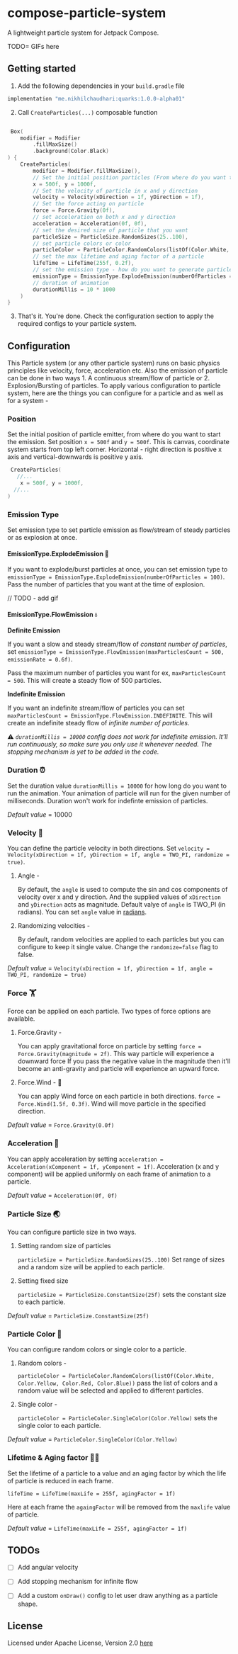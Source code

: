 # compose-particle-system
A lightweight particle system for Jetpack Compose.


TODO= GIFs here


## Getting started

1. Add the following dependencies in your `build.gradle` file

```groovy
implementation "me.nikhilchaudhari:quarks:1.0.0-alpha01"
```

2. Call `CreateParticles(...)` composable function

```kotlin

 Box(
    modifier = Modifier
        .fillMaxSize()
        .background(Color.Black)
) {
    CreateParticles(
        modifier = Modifier.fillMaxSize(),
        // Set the initial position particles (From where do you want to shoot/generate particles)
        x = 500f, y = 1000f,
        // Set the velocity of particle in x and y direction
        velocity = Velocity(xDirection = 1f, yDirection = 1f),
        // Set the force acting on particle
        force = Force.Gravity(0f),
        // set acceleration on both x and y direction
        acceleration = Acceleration(0f, 0f),
        // set the desired size of particle that you want
        particleSize = ParticleSize.RandomSizes(25..100),
        // set particle colors or color
        particleColor = ParticleColor.RandomColors(listOf(Color.White, Color.Yellow, Color.Red, Color.Blue)),
        // set the max lifetime and aging factor of a particle
        lifeTime = LifeTime(255f, 0.2f),
        // set the emission type - how do you want to generate particle - as a flow/stream, as a explosion/blast
        emissionType = EmissionType.ExplodeEmission(numberOfParticles = 100),
        // duration of animation 
        durationMillis = 10 * 1000
    )
}
```
3. That's it. You're done. Check the configuration section to apply the required configs to your particle system.

## Configuration

This Particle system (or any other particle system) runs on basic physics principles like velocity, force, acceleration etc. Also the emission of particle can be done in two ways 1. A continuous stream/flow of particle or 2. Explosion/Bursting of particles. To apply various configuration to particle system, here are the things you can configure for a particle and as well as for a system - 

### Position

Set the initial position of particle emitter, from where do you want to start the emission. Set position `x = 500f` and `y = 500f`. This is canvas, coordinate system starts from top left corner. Horizontal - right direction is positive x axis and vertical-downwards is positive y axis.

```kotlin
 CreateParticles(
   //...
    x = 500f, y = 1000f,
  //...
)
```

### Emission Type

Set emission type to set particle emission as flow/stream of steady particles or as explosion at once.

#### EmissionType.ExplodeEmission 🎊

If you want to explode/burst particles at once, you can set emission type to `emissionType = EmissionType.ExplodeEmission(numberOfParticles = 100)`. Pass the number of particles that you want at the time of explosion. 

// TODO - add gif

#### EmissionType.FlowEmission 💧

**Definite Emission**

If you want a slow and steady stream/flow of _constant number of particles_, set 
`emissionType = EmissionType.FlowEmission(maxParticlesCount = 500, emissionRate = 0.6f)`. 

Pass the maximum number of particles you want for ex, `maxParticlesCount = 500`. This will create a steady flow of 500 particles. 


**Indefinite Emission** 

If you want an indefinite stream/flow of particles you can set `maxParticlesCount = EmissionType.FlowEmission.INDEFINITE`. This will create an indefinite steady flow of _infinite number of particles_.

⚠️  _`durationMillis = 10000` config does not work for indefinite emission. It'll run continuously, so make sure you only use it whenever needed. The stopping mechanism is yet to be added in the code._


### Duration ⏰

Set the duration value `durationMillis = 10000` for how long do you want to run the animation. Your animation of particle will run for the given number of milliseconds. Duration won't work for indefinte emission of particles.

_Default value_ = 10000


### Velocity 🚤

You can define the particle velocity in both directions. Set `velocity = Velocity(xDirection = 1f, yDirection = 1f, angle = TWO_PI, randomize = true)`. 

1. Angle - 

   By default, the `angle` is used to compute the sin and cos components of velocity over x and y direction. And the supplied values of `xDirection` and `yDirection` acts as magnitude. Default valye of `angle` is TWO_PI (in radians). You can set `angle` value in [radians](https://en.wikipedia.org/wiki/Radian). 



2. Randomizing velocities -
   
   By default, random velocities are applied to each particles but you can configure to keep it single value. Change the `randomize=false` flag to false.

_Default value_ = `Velocity(xDirection = 1f, yDirection = 1f, angle = TWO_PI, randomize = true)`



### Force 🏋️

Force can be applied on each particle. Two types of force options are available. 

1. Force.Gravity - 

   You can apply gravitational force on particle by setting `force = Force.Gravity(magnitude = 2f)`. This way particle will experience a downward force
If you pass the negative value in the magnitude then it'll become an anti-gravity and particle will experience an upward force.

2. Force.Wind - 🎐

   You can apply Wind force on each particle in both directions. `force = Force.Wind(1.5f, 0.3f)`. Wind will move particle in the specified direction.

_Default value_ = `Force.Gravity(0.0f)`

### Acceleration 🏃

You can apply acceleration by setting `acceleration = Acceleration(xComponent = 1f, yComponent = 1f)`. Acceleration (x and y component) will be applied uniformly on each frame of animation to a particle.

_Default value_ = `Acceleration(0f, 0f)`

### Particle Size 🌏

You can configure particle size in two ways. 

1. Setting random size of particles

   `particleSize = ParticleSize.RandomSizes(25..100)` Set range of sizes and a random size will be applied to each particle.

2. Setting fixed size

   `particleSize = ParticleSize.ConstantSize(25f)` sets the constant size to each particle.

_Default value_ = `ParticleSize.ConstantSize(25f)`


### Particle Color 🔶

You can configure random colors or single color to a particle.
1. Random colors - 
   
   `particleColor = ParticleColor.RandomColors(listOf(Color.White, Color.Yellow, Color.Red, Color.Blue))` pass the list of colors and a random value will be selected and applied to different particles.

2. Single color -

   `particleColor = ParticleColor.SingleColor(Color.Yellow)` sets the single color to each particle.

_Default value_ = `ParticleColor.SingleColor(Color.Yellow)`


### Lifetime & Aging factor 🧝‍♂️

Set the lifetime of a particle to a value and an aging factor by which the life of particle is reduced in each frame.

`lifeTime = LifeTime(maxLife = 255f, agingFactor = 1f)`

Here at each frame the `againgFactor` will be removed from the `maxlife` value of particle.

_Default value_ = `LifeTime(maxLife = 255f, agingFactor = 1f)`

## TODOs
- [ ] Add angular velocity
- [ ] Add stopping mechanism for infinite flow
- [ ] Add a custom `onDraw()` config to let user draw anything as a particle shape.


## License 
Licensed under Apache License, Version 2.0 [here](https://github.com/CuriousNikhil/compose-particle-system/blob/main/README.md)

